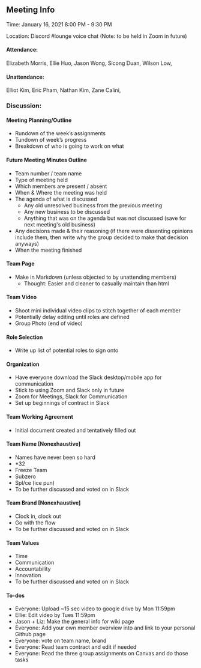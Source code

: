 ## Meeting Info
Time: January 16, 2021 8:00 PM - 9:30 PM

Location: Discord #lounge voice chat (Note: to be held in Zoom in future)

#### Attendance:
Elizabeth Morris, 
Ellie Huo, 
Jason Wong, 
Sicong Duan, 
Wilson Low, 

#### Unattendance:
Elliot Kim, 
Eric Pham, 
Nathan Kim, 
Zane Calini, 

### Discussion:

#### Meeting Planning/Outline
- Rundown of the week’s assignments
- Tundown of week’s progress
- Breakdown of who is going to work on what

#### Future Meeting Minutes Outline
- Team number / team name
- Type of meeting held
- Which members are present / absent
- When & Where the meeting was held
- The agenda of what is discussed
  - Any old unresolved business from the previous meeting
  - Any new business to be discussed
  - Anything that was on the agenda but was not discussed (save for next meeting's old business)
- Any decisions made & their reasoning (if there were dissenting opinions include them, then write why the group decided to make that decision anyways)
- When the meeting finished


#### Team Page
- Make in Markdown (unless objected to by unattending members)
	- Thought: Easier and cleaner to casually maintain than html

#### Team Video
- Shoot mini individual video clips to stitch together of each member
- Potentially delay editing until roles are defined
- Group Photo (end of video)

#### Role Selection
- Write up list of potential roles to sign onto

#### Organization
- Have everyone download the Slack desktop/mobile app for communication
- Stick to using Zoom and Slack only in future
- Zoom for Meetings, Slack for Communication
- Set up beginnings of contract in Slack

#### Team Working Agreement
- Initial document created and tentatively filled out

#### Team Name [Nonexhaustive]
- Names have never been so hard
- *32
- Freeze Team
- Subzero
- Spl/ce (ice pun)
- To be further discussed and voted on in Slack

#### Team Brand [Nonexhaustive]
- Clock in, clock out
- Go with the flow
- To be further discussed and voted on in Slack

#### Team Values
- Time
- Communication
- Accountability
- Innovation
- To be further discussed and voted on in Slack

#### To-dos
- Everyone: Upload ~15 sec video to google drive by Mon 11:59pm
- Ellie: Edit video by Tues 11:59pm
- Jason + Liz: Make the general info for wiki page
- Everyone: Add your own member overview into and link to your personal Github page
- Everyone: vote on team name, brand
- Everyone: Read team contract and edit if needed
- Everyone: Read the three group assignments on Canvas and do those tasks
